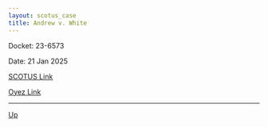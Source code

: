```yaml
---
layout: scotus_case
title: Andrew v. White
---
```


Docket: 23-6573

Date: 21 Jan 2025

[SCOTUS Link](https://www.supremecourt.gov/opinions/24pdf/23-6573new_e1p3.pdf)

[Oyez Link](https://www.oyez.org/cases/2024/23-6573)

---

[Up](./README.md)
